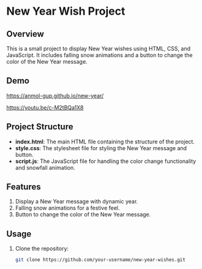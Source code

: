 # New Year Wish Project

## Overview

This is a small project to display New Year wishes using HTML, CSS, and JavaScript. It includes falling snow animations and a button to change the color of the New Year message.

## Demo
https://anmol-gup.github.io/new-year/

https://youtu.be/c-M2tBQa1X8

## Project Structure

- **index.html**: The main HTML file containing the structure of the project.
- **style.css**: The stylesheet file for styling the New Year message and button.
- **script.js**: The JavaScript file for handling the color change functionality and snowfall animation.

## Features

1. Display a New Year message with dynamic year.
2. Falling snow animations for a festive feel.
3. Button to change the color of the New Year message.

## Usage

1. Clone the repository:

   ```bash
   git clone https://github.com/your-username/new-year-wishes.git
